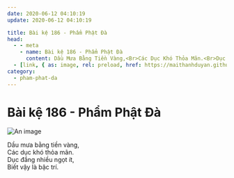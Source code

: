 ```yaml
---
date: 2020-06-12 04:10:19
update: 2020-06-12 04:10:19

title: Bài kệ 186 - Phẩm Phật Đà
head:
  - - meta
    - name: Bài kệ 186 - Phẩm Phật Đà
      content: Dầu Mưa Bằng Tiền Vàng,<Br>Các Dục Khó Thỏa Mãn.<Br>Dục Đắng Nhiều Ngọt Ít,<Br>Biết Vậy Là Bậc Trí.<Br>
  - [link, { as: image, rel: preload, href: https://maithanhduyan.github.io/kinh-phap-cu/img/pham-phat-da/pham-phat-da-186.jpg }]
category:
  - pham-phat-da
---
```


# Bài kệ 186 - Phẩm Phật Đà

![An image](/img/pham-phat-da/pham-phat-da-186.jpg)

Dầu mưa bằng tiền vàng,<br>Các dục khó thỏa mãn.<br>Dục đắng nhiều ngọt ít,<br>Biết vậy là bậc trí.<br>
